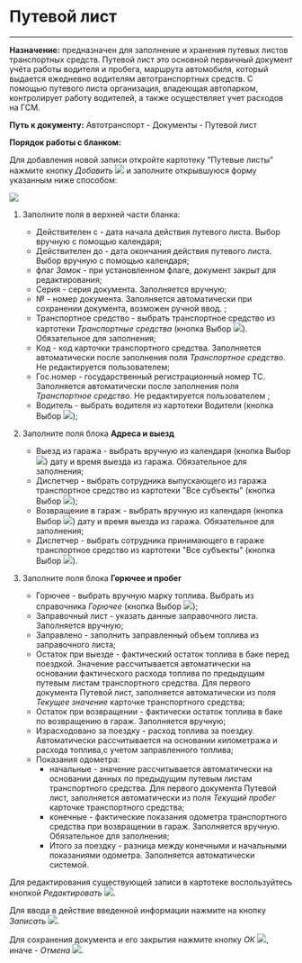 ﻿#  Путевой лист
______

**Назначение:** предназначен для заполнение и хранения путевых листов транспортных средств. Путевой лист это основной первичный документ учёта работы водителя и пробега,
маршрута автомобиля, который выдается ежедневно водителям автотранспортных средств. С помощью путевого листа организация, владеющая автопарком, контролирует работу водителей,
а также осуществляет учет расходов на ГСМ.

**Путь к документу:** Автотранспорт - Документы - Путевой лист

**Порядок работы с бланком:**

Для добавления новой записи откройте картотеку "Путевые листы" нажмите кнопку *Добавить* ![](topic:Com.AddFiles.Buttons.Btn_Add.png) и заполните открывшуюся форму указанным ниже способом:

![](topic:.AddFiles.Screenshot_20080.jpg)

1. Заполните поля в верхней части бланка: 

    * Действителен с - дата начала действия путевого листа. Выбор вручную с помощью календаря;
    * Действителен до - дата окончания действия путевого листа. Выбор вручную с помощью календаря;
    * флаг *Замок* - при установленном флаге, документ закрыт для редактирования;
    * Серия - серия документа. Заполняется вручную;
    * № - номер документа. Заполняется автоматически при сохранении документа, возможен ручной ввод. ;
    * Транспортное средство - выбрать транспортное средство из картотеки *Транспортные средства* (кнопка Выбор ![](topic:Com.AddFiles.Btn_select.png)). Обязательное для заполнения;
    * Код - код карточки транспортного средства. Заполняется автоматически после заполнения поля *Транспортное средство*. Не редактируется пользователем;
    * Гос.номер - государственный регистрационный номер ТС. Заполняется автоматически после заполнения поля *Транспортное средство*. Не редактируется пользователем ;
    * Водитель - выбрать водителя из картотеки Водители (кнопка Выбор ![](topic:Com.AddFiles.Btn_select.png));

2. Заполните поля блока **Адреса и выезд**

    * Выезд из гаража - выбрать вручную из календаря (кнопка Выбор ![](topic:Com.AddFiles.Btn_select.png)) дату и время выезда из гаража. Обязательное для заполнения;
    * Диспетчер - выбрать сотрудника выпускающего из гаража транспортное средство из картотеки "Все субъекты" (кнопка Выбор ![](topic:Com.AddFiles.Btn_select.png));
    * Возвращение в гараж - выбрать вручную из календаря (кнопка Выбор ![](topic:Com.AddFiles.Btn_select.png)) дату и время выезда из гаража. Обязательное для заполнения;
    * Диспетчер - выбрать сотрудника принимающего в гараже транспортное средство из картотеки "Все субъекты" (кнопка Выбор ![](topic:Com.AddFiles.Btn_select.png)).


3. Заполните поля блока **Горючее и пробег**

    * Горючее - выбрать вручную марку топлива. Выбрать из справочника *Горючее* (кнопка Выбор ![](topic:Com.AddFiles.Btn_select.png));
    * Заправочный лист - указать данные заправочного листа. Заполняется вручную;
    * Заправлено - заполнить заправленный объем топлива из заправочного листа;
    * Остаток при выезде - фактический остаток топлива в баке перед поездкой. Значение рассчитывается автоматически на основании фактического расхода топлива по предыдущим путевым листам транспортного средства. Для первого документа Путевой лист, заполняется автоматически из поля *Текущее значение* карточке транспортного средства;
    * Остаток при возвращении - фактически остаток топлива в баке по возвращению в гараж. Заполняется вручную;
    * Израсходовано за поездку - расход топлива за поездку. Автоматически рассчитывается на основании километража и расхода топлива,с учетом заправленного топлива;
    * Показания одометра:
        - начальные - значение рассчитывается автоматически на основании данных по предыдущим путевым листам транспортного средства. Для первого документа Путевой лист, заполняется автоматически из поля *Текущий пробег* карточке транспортного средства;
        - конечные - фактические показания одометра транспортного средства при возвращении в гараж. Заполняется вручную. Обязательное для заполнения;
        - Итого за поездку - разница между конечными и начальными показаниями одометра. Заполняется автоматически системой.

Для редактирования существующей записи в картотеке воспользуйтесь кнопкой *Редактировать* ![](topic:Com.AddFiles.Buttons.Btn_Edit.png).

Для ввода в действие введенной информации нажмите на кнопку *Записать* ![](topic:Com.AddFiles.Buttons.Btn_Post.png).

Для сохранения документа и его закрытия нажмите кнопку *ОК* ![](topic:Com.AddFiles.Buttons.Btn_Ok_grey.png), иначе - *Отмена* ![](topic:Com.AddFiles.Buttons.Btn_CloseCancel.png).






